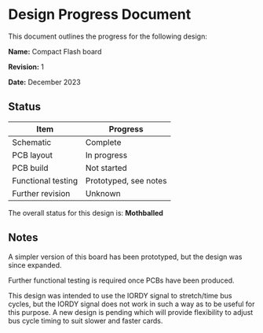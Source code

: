 # Design Progress Document
This document outlines the progress for the following design:

**Name:** Compact Flash board

**Revision:** 1

**Date:** December 2023

## Status
| Item | Progress |
|--|--|
| Schematic | Complete |
| PCB layout | In progress |
| PCB build | Not started |
| Functional testing | Prototyped, see notes |
| Further revision | Unknown |

The overall status for this design is: **Mothballed**

## Notes
A simpler version of this board has been prototyped, but the design was since expanded.

Further functional testing is required once PCBs have been produced.

This design was intended to use the IORDY signal to stretch/time bus cycles, but the IORDY signal does not work in such a way as to be useful for this purpose. A new design is pending which will provide flexibility to adjust bus cycle timing to suit slower and faster cards.
